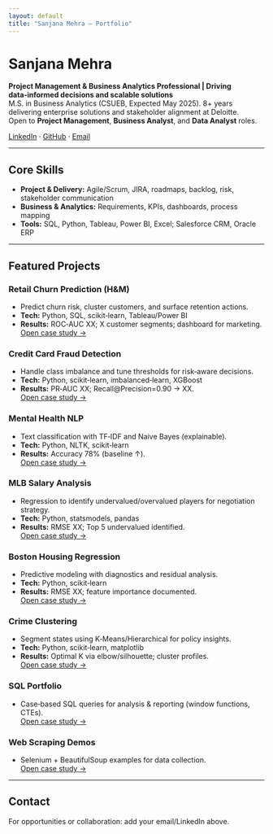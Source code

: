 ```yaml
---
layout: default
title: "Sanjana Mehra — Portfolio"
---
```


# Sanjana Mehra

**Project Management & Business Analytics Professional | Driving data‑informed decisions and scalable solutions**  
M.S. in Business Analytics (CSUEB, Expected May 2025). 8+ years delivering enterprise solutions and stakeholder alignment at Deloitte.  
Open to **Project Management**, **Business Analyst**, and **Data Analyst** roles.

[LinkedIn](https://www.linkedin.com/in/sanjana-mehra-1b421170/) · [GitHub](https://github.com/sanjanamehra20) · [Email](sanjanavmehra20@gmail.com)

---

## Core Skills
- **Project & Delivery:** Agile/Scrum, JIRA, roadmaps, backlog, risk, stakeholder communication  
- **Business & Analytics:** Requirements, KPIs, dashboards, process mapping  
- **Tools:** SQL, Python, Tableau, Power BI, Excel; Salesforce CRM, Oracle ERP

---

## Featured Projects

### Retail Churn Prediction (H&M)
- Predict churn risk, cluster customers, and surface retention actions.  
- **Tech:** Python, SQL, scikit‑learn, Tableau/Power BI  
- **Results:** ROC‑AUC XX; X customer segments; dashboard for marketing.  
[Open case study →](projects/retail-churn-prediction/)

### Credit Card Fraud Detection
- Handle class imbalance and tune thresholds for risk‑aware decisions.  
- **Tech:** Python, scikit‑learn, imbalanced‑learn, XGBoost  
- **Results:** PR‑AUC XX; Recall@Precision=0.90 → XX.  
[Open case study →](projects/credit-card-fraud-detection/)

### Mental Health NLP
- Text classification with TF‑IDF and Naive Bayes (explainable).  
- **Tech:** Python, NLTK, scikit‑learn  
- **Results:** Accuracy 78% (baseline ↑).  
[Open case study →](projects/mental-health-nlp/)

### MLB Salary Analysis
- Regression to identify undervalued/overvalued players for negotiation strategy.  
- **Tech:** Python, statsmodels, pandas  
- **Results:** RMSE XX; Top 5 undervalued identified.  
[Open case study →](projects/mlb-salary-analysis/)

### Boston Housing Regression
- Predictive modeling with diagnostics and residual analysis.  
- **Tech:** Python, scikit‑learn  
- **Results:** RMSE XX; feature importance documented.  
[Open case study →](projects/boston-housing/)

### Crime Clustering
- Segment states using K‑Means/Hierarchical for policy insights.  
- **Tech:** Python, scikit‑learn, matplotlib  
- **Results:** Optimal K via elbow/silhouette; cluster profiles.  
[Open case study →](projects/crime-clustering/)

### SQL Portfolio
- Case‑based SQL queries for analysis & reporting (window functions, CTEs).  
[Open case study →](projects/sql-portfolio/)

### Web Scraping Demos
- Selenium + BeautifulSoup examples for data collection.  
[Open case study →](projects/web-scraping-examples/)

---

## Contact
For opportunities or collaboration: add your email/LinkedIn above.
